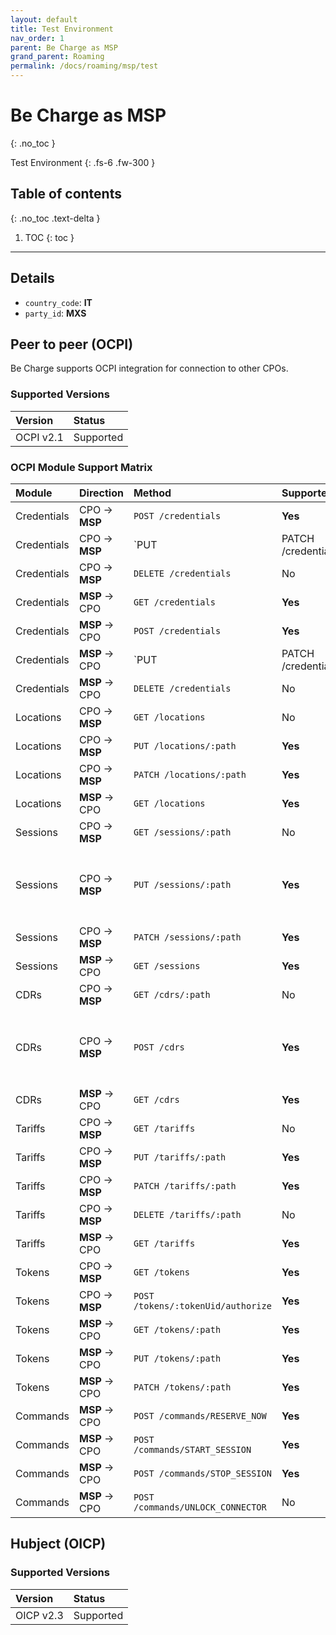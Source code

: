 ```yaml
---
layout: default
title: Test Environment
nav_order: 1
parent: Be Charge as MSP
grand_parent: Roaming
permalink: /docs/roaming/msp/test
---
```


# Be Charge as MSP
{: .no_toc }

Test Environment
{: .fs-6 .fw-300 }

## Table of contents
{: .no_toc .text-delta }

1. TOC
{: toc }

---

## Details

- `country_code`: **IT**
- `party_id`: **MXS**

## Peer to peer (OCPI)

Be Charge supports OCPI integration for connection to other CPOs.

### Supported Versions

| Version   | Status    |
|:----------|:----------|
| OCPI v2.1 | Supported |

### OCPI Module Support Matrix

| Module      | Direction          | Method                             | Supported? | Notes                                      |
|:------------|:-------------------|:-----------------------------------|:-----------|:-------------------------------------------|
| Credentials | CPO &rarr; **MSP** | `POST /credentials`                | **Yes**    |                                            |
| Credentials | CPO &rarr; **MSP** | `PUT|PATCH /credentials`           | **Yes**    |                                            |
| Credentials | CPO &rarr; **MSP** | `DELETE /credentials`              | No         |                                            |
| Credentials | **MSP** &rarr; CPO | `GET /credentials`                 | **Yes**    |                                            |
| Credentials | **MSP** &rarr; CPO | `POST /credentials`                | **Yes**    |                                            |
| Credentials | **MSP** &rarr; CPO | `PUT|PATCH /credentials`           | **Yes**    |                                            |
| Credentials | **MSP** &rarr; CPO | `DELETE /credentials`              | No         |                                            |
| Locations   | CPO &rarr; **MSP** | `GET /locations`                   | No         |                                            |
| Locations   | CPO &rarr; **MSP** | `PUT /locations/:path`             | **Yes**    |                                            |
| Locations   | CPO &rarr; **MSP** | `PATCH /locations/:path`           | **Yes**    |                                            |
| Locations   | **MSP** &rarr; CPO | `GET /locations`                   | **Yes**    |                                            |
| Sessions    | CPO &rarr; **MSP** | `GET /sessions/:path`              | No         |                                            |
| Sessions    | CPO &rarr; **MSP** | `PUT /sessions/:path`              | **Yes**    | `CDR` and `Session` can have different ids |
| Sessions    | CPO &rarr; **MSP** | `PATCH /sessions/:path`            | **Yes**    |                                            |
| Sessions    | **MSP** &rarr; CPO | `GET /sessions`                    | **Yes**    |                                            |
| CDRs        | CPO &rarr; **MSP** | `GET /cdrs/:path`                  | No         |                                            |
| CDRs        | CPO &rarr; **MSP** | `POST /cdrs`                       | **Yes**    | `CDR` and `Session` can have different ids |
| CDRs        | **MSP** &rarr; CPO | `GET /cdrs`                        | **Yes**    |                                            |
| Tariffs     | CPO &rarr; **MSP** | `GET /tariffs`                     | No         |                                            |
| Tariffs     | CPO &rarr; **MSP** | `PUT /tariffs/:path`               | **Yes**    |                                            |
| Tariffs     | CPO &rarr; **MSP** | `PATCH /tariffs/:path`             | **Yes**    |                                            |
| Tariffs     | CPO &rarr; **MSP** | `DELETE /tariffs/:path`            | No         |                                            |
| Tariffs     | **MSP** &rarr; CPO | `GET /tariffs`                     | **Yes**    |                                            |
| Tokens      | CPO &rarr; **MSP** | `GET /tokens`                      | **Yes**    |                                            |
| Tokens      | CPO &rarr; **MSP** | `POST /tokens/:tokenUid/authorize` | **Yes**    |                                            |
| Tokens      | **MSP** &rarr; CPO | `GET /tokens/:path`                | **Yes**    |                                            |
| Tokens      | **MSP** &rarr; CPO | `PUT /tokens/:path`                | **Yes**    |                                            |
| Tokens      | **MSP** &rarr; CPO | `PATCH /tokens/:path`              | **Yes**    |                                            |
| Commands    | **MSP** &rarr; CPO | `POST /commands/RESERVE_NOW`       | **Yes**    |                                            |
| Commands    | **MSP** &rarr; CPO | `POST /commands/START_SESSION`     | **Yes**    |                                            |
| Commands    | **MSP** &rarr; CPO | `POST /commands/STOP_SESSION`      | **Yes**    |                                            |
| Commands    | **MSP** &rarr; CPO | `POST /commands/UNLOCK_CONNECTOR`  | No         |                                            |

## Hubject (OICP)

### Supported Versions

| Version   | Status    |
|:----------|:----------|
| OICP v2.3 | Supported |

